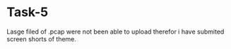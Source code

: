 # Task-5

Lasge filed of .pcap were not been able to upload therefor i have submited screen shorts of theme.
